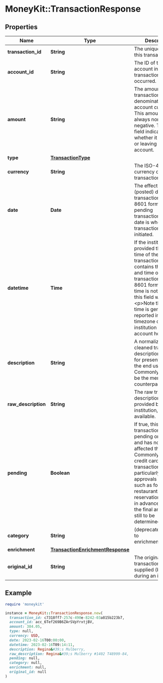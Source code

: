 # MoneyKit::TransactionResponse

## Properties

| Name | Type | Description | Notes |
| ---- | ---- | ----------- | ----- |
| **transaction_id** | **String** | The unique ID for this transaction. |  |
| **account_id** | **String** | The ID of the account in which this transaction occurred. |  |
| **amount** | **String** | The amount of this transaction, denominated in account currency.  This amount is always         non-negative.  The &#x60;type&#x60; field indicates whether it is entering or leaving the account. |  |
| **type** | [**TransactionType**](TransactionType.md) |  |  |
| **currency** | **String** | The ISO-4217 currency code of the transaction. |  |
| **date** | **Date** | The effective (posted) date of the transaction, in ISO-8601 format.  For pending transactions,             this date is when the transaction was initiated. |  |
| **datetime** | **Time** | If the institution has provided the actual time of the transaction, this field             contains the full date and time of the transaction, in ISO-8601 format.  If the time is             not available, this field will be null.             &lt;p&gt;Note that the time is generally reported in the timezone of the institution or the account holder. | [optional] |
| **description** | **String** | A normalized, cleaned transaction description suitable for presentation to the end user.             Commonly this will be the merchant or counterparty name. | [optional] |
| **raw_description** | **String** | The raw transaction description as provided by the institution, where available. | [optional] |
| **pending** | **Boolean** | If true, this transaction is pending or unsettled and has not yet affected the account.         Commonly these are credit card transactions, particularly approvals (holds) such as for hotel or restaurant         reservations placed in advance where the final amount is still to be determined. |  |
| **category** | **String** | (deprecated) Refer to enrichment.category. | [optional] |
| **enrichment** | [**TransactionEnrichmentResponse**](TransactionEnrichmentResponse.md) |  | [optional] |
| **original_id** | **String** | The original ID of this transaction, if supplied (by you) during an import. | [optional] |

## Example

```ruby
require 'moneykit'

instance = MoneyKit::TransactionResponse.new(
  transaction_id: c7318ff7-257c-490e-8242-03a815b223b7,
  account_id: acc_6Tef269B6ZArSVpYrxtjBV,
  amount: 384.05,
  type: null,
  currency: USD,
  date: 2023-02-16T00:00:00,
  datetime: 2023-02-16T09:14:11,
  description: Regina&#39;s Mulberry,
  raw_description: Regina&#39;s Mulberry #1402 T48999-84,
  pending: null,
  category: null,
  enrichment: null,
  original_id: null
)
```

